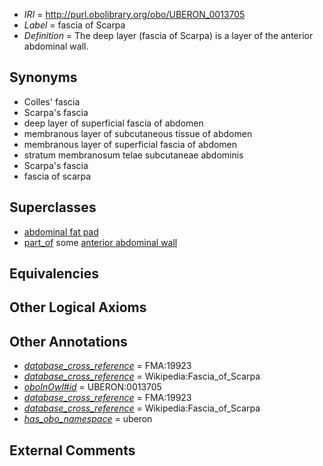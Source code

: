  * *IRI* = http://purl.obolibrary.org/obo/UBERON_0013705
 * *Label* = fascia of Scarpa
 * *Definition* = The deep layer (fascia of Scarpa) is a layer of the anterior abdominal wall.

## Synonyms

 * Colles' fascia
 * Scarpa's fascia
 * deep layer of superficial fascia of abdomen
 * membranous layer of subcutaneous tissue of abdomen
 * membranous layer of superficial fascia of abdomen
 * stratum membranosum telae subcutaneae abdominis
 * Scarpa's fascia
 * fascia of scarpa

## Superclasses

 * [abdominal fat pad](../../UBERON/27/UBERON_0003427.md)
 * [part_of](../../BFO/50/BFO_0000050.md) some [anterior abdominal wall](../../UBERON/35/UBERON_0006635.md)

## Equivalencies


## Other Logical Axioms


## Other Annotations

 * *[database_cross_reference](../../ef/oboInOwl#hasDbXref.md)* = FMA:19923
 * *[database_cross_reference](../../ef/oboInOwl#hasDbXref.md)* = Wikipedia:Fascia_of_Scarpa
 * *[oboInOwl#id](../../id/oboInOwl#id.md)* = UBERON:0013705
 * *[database_cross_reference](../../ef/oboInOwl#hasDbXref.md)* = FMA:19923
 * *[database_cross_reference](../../ef/oboInOwl#hasDbXref.md)* = Wikipedia:Fascia_of_Scarpa
 * *[has_obo_namespace](../../ce/oboInOwl#hasOBONamespace.md)* = uberon

## External Comments

